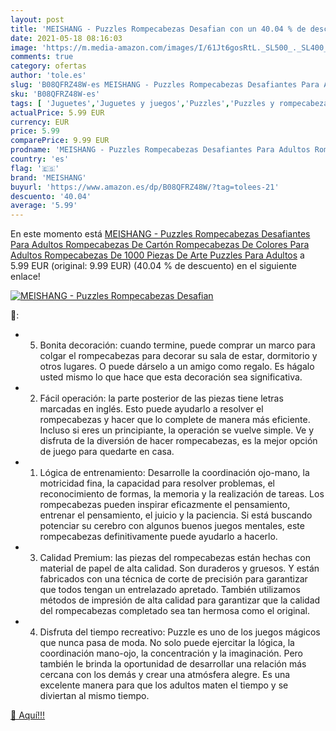 ```yaml
---
layout: post
title: 'MEISHANG - Puzzles Rompecabezas Desafian con un 40.04 % de descuento'
date: 2021-05-18 08:16:03
image: 'https://m.media-amazon.com/images/I/61Jt6gosRtL._SL500_._SL400_.jpg'
comments: true
category: ofertas
author: 'tole.es'
slug: 'B08QFRZ48W-es MEISHANG - Puzzles Rompecabezas Desafiantes Para Adultos...'
sku: 'B08QFRZ48W-es'
tags: [ 'Juguetes','Juguetes y juegos','Puzzles','Puzzles y rompecabezas','meishang','puzzles','rompecabezas', ]
actualPrice: 5.99 EUR
currency: EUR
price: 5.99
comparePrice: 9.99 EUR
prodname: 'MEISHANG - Puzzles Rompecabezas Desafiantes Para Adultos Rompecabezas De Cartón Rompecabezas De Colores Para Adultos Rompecabezas De 1000 Piezas De Arte Puzzles Para Adultos'
country: 'es'
flag: '🇪🇸'
brand: 'MEISHANG'
buyurl: 'https://www.amazon.es/dp/B08QFRZ48W/?tag=tolees-21'
descuento: '40.04'
average: '5.99'
---
```


En este momento está [MEISHANG - Puzzles Rompecabezas Desafiantes Para Adultos Rompecabezas De Cartón Rompecabezas De Colores Para Adultos Rompecabezas De 1000 Piezas De Arte Puzzles Para Adultos](https://www.amazon.es/dp/B08QFRZ48W/?tag=tolees-21) a 5.99 EUR (original: 9.99 EUR) (40.04 %  de descuento) en el siguiente enlace!

[![MEISHANG - Puzzles Rompecabezas Desafian](https://m.media-amazon.com/images/I/61Jt6gosRtL._SL500_._SL400_.jpg)](https://www.amazon.es/dp/B08QFRZ48W/?tag=tolees-21)

🔎:

- 5. Bonita decoración: cuando termine, puede comprar un marco para colgar el rompecabezas para decorar su sala de estar, dormitorio y otros lugares. O puede dárselo a un amigo como regalo. Es hágalo usted mismo lo que hace que esta decoración sea significativa.
- 2. Fácil operación: la parte posterior de las piezas tiene letras marcadas en inglés. Esto puede ayudarlo a resolver el rompecabezas y hacer que lo complete de manera más eficiente. Incluso si eres un principiante, la operación se vuelve simple. Ve y disfruta de la diversión de hacer rompecabezas, es la mejor opción de juego para quedarte en casa.
- 1. Lógica de entrenamiento: Desarrolle la coordinación ojo-mano, la motricidad fina, la capacidad para resolver problemas, el reconocimiento de formas, la memoria y la realización de tareas. Los rompecabezas pueden inspirar eficazmente el pensamiento, entrenar el pensamiento, el juicio y la paciencia. Si está buscando potenciar su cerebro con algunos buenos juegos mentales, este rompecabezas definitivamente puede ayudarlo a hacerlo.
- 3. Calidad Premium: las piezas del rompecabezas están hechas con material de papel de alta calidad. Son duraderos y gruesos. Y están fabricados con una técnica de corte de precisión para garantizar que todos tengan un entrelazado apretado. También utilizamos métodos de impresión de alta calidad para garantizar que la calidad del rompecabezas completado sea tan hermosa como el original.
- 4. Disfruta del tiempo recreativo: Puzzle es uno de los juegos mágicos que nunca pasa de moda. No solo puede ejercitar la lógica, la coordinación mano-ojo, la concentración y la imaginación. Pero también le brinda la oportunidad de desarrollar una relación más cercana con los demás y crear una atmósfera alegre. Es una excelente manera para que los adultos maten el tiempo y se diviertan al mismo tiempo.

[🛒 Aquí!!!](https://www.amazon.es/dp/B08QFRZ48W/?tag=tolees-21)
